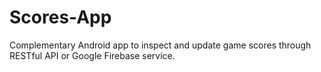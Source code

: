 # Scores-App

Complementary Android app to inspect and update game scores through RESTful API or Google Firebase service.
